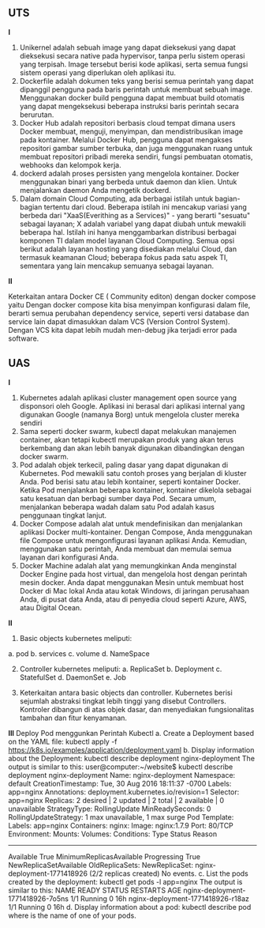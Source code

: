 ## UTS

**I**

1.	Unikernel adalah sebuah image yang dapat dieksekusi yang dapat dieksekusi secara native pada hypervisor, tanpa perlu sistem operasi yang terpisah. Image tersebut berisi kode aplikasi, serta semua fungsi sistem operasi yang diperlukan oleh aplikasi itu.
2.	Dockerfile adalah dokumen teks yang berisi semua perintah yang dapat dipanggil pengguna pada baris perintah untuk membuat sebuah image. Menggunakan docker build pengguna dapat membuat build otomatis yang  dapat mengeksekusi beberapa instruksi baris perintah secara berurutan.
3.	Docker Hub adalah repositori berbasis cloud tempat dimana users Docker membuat, menguji, menyimpan, dan mendistribusikan image pada kontainer. Melalui Docker Hub, pengguna dapat mengakses repositori gambar sumber terbuka, dan juga menggunakan ruang untuk membuat repositori pribadi mereka sendiri, fungsi pembuatan otomatis, webhooks dan kelompok kerja.
4.	dockerd adalah proses persisten yang mengelola kontainer. Docker menggunakan binari yang berbeda untuk daemon dan klien. Untuk menjalankan daemon Anda mengetik dockerd.
5.	Dalam domain Cloud Computing, ada berbagai istilah untuk bagian-bagian tertentu dari cloud. Beberapa istilah ini mencakup variasi yang berbeda dari "XaaS(Everithing as a Services)" - yang berarti "sesuatu" sebagai layanan; X adalah variabel yang dapat diubah untuk mewakili beberapa hal. Istilah ini hanya menggambarkan distribusi berbagai komponen TI dalam model layanan Cloud Computing. Semua opsi berikut adalah layanan hosting yang disediakan melalui Cloud, dan termasuk keamanan Cloud; beberapa fokus pada satu aspek TI, sementara yang lain mencakup semuanya sebagai layanan.


**II**

Keterkaitan antara  Docker CE ( Community editon) dengan docker compose yaitu Dengan docker compose kita bisa menyimpan konfigurasi dalam file, berarti semua perubahan dependency service, seperti versi database dan service lain dapat dimasukkan dalam VCS (Version Control System). Dengan VCS kita dapat lebih mudah men-debug jika terjadi error pada software.



## UAS

**I**

1.	Kubernetes adalah aplikasi cluster management open source yang disponsori oleh Google. Aplikasi ini berasal dari aplikasi internal yang digunakan Google (namanya Borg) untuk mengelola cluster mereka sendiri
2.	Sama seperti docker swarm, kubectl dapat melakukan manajemen container, akan tetapi kubectl merupakan produk yang akan terus berkembang dan akan lebih banyak digunakan dibandingkan dengan docker swarm. 
3.	Pod adalah objek terkecil, paling dasar yang dapat digunakan di Kubernetes. Pod mewakili satu contoh proses yang berjalan di kluster Anda. Pod berisi satu atau lebih kontainer, seperti kontainer Docker. Ketika Pod menjalankan beberapa kontainer, kontainer dikelola sebagai satu kesatuan dan berbagi sumber daya Pod. Secara umum, menjalankan beberapa wadah dalam satu Pod adalah kasus penggunaan tingkat lanjut.
4.	Docker Compose adalah alat untuk mendefinisikan dan menjalankan aplikasi Docker multi-kontainer. Dengan Compose, Anda menggunakan file Compose untuk mengonfigurasi layanan aplikasi Anda. Kemudian, menggunakan satu perintah, Anda membuat dan memulai semua layanan dari konfigurasi Anda.
5.	Docker Machine adalah alat yang memungkinkan Anda menginstal Docker Engine pada host virtual, dan mengelola host dengan perintah mesin docker. Anda dapat menggunakan Mesin untuk membuat host Docker di Mac lokal Anda atau kotak Windows, di jaringan perusahaan Anda, di pusat data Anda, atau di penyedia cloud seperti Azure, AWS, atau Digital Ocean.


**II**

1.	Basic objects kubernetes meliputi:

a. pod
b. services
c. volume
d. NameSpace

2.	Controller kubernetes meliputi:
a. ReplicaSet
b. Deployment
c. StatefulSet
d. DaemonSet
e. Job

3.	Keterkaitan antara basic objects dan controller. Kubernetes berisi sejumlah abstraksi tingkat lebih tinggi yang disebut Controllers. Kontroler dibangun di atas objek dasar, dan menyediakan fungsionalitas tambahan dan fitur kenyamanan.


**III**
Deploy Pod menggunkan Perintah Kubectl
a.	Create a Deployment based on the YAML file:
kubectl apply -f https://k8s.io/examples/application/deployment.yaml
b.	Display information about the Deployment:
kubectl describe deployment nginx-deployment
The output is similar to this:
user@computer:~/website$ kubectl describe deployment nginx-deployment
Name:     nginx-deployment
Namespace:    default
CreationTimestamp:  Tue, 30 Aug 2016 18:11:37 -0700
Labels:     app=nginx
Annotations:    deployment.kubernetes.io/revision=1
Selector:   app=nginx
Replicas:   2 desired | 2 updated | 2 total | 2 available | 0 unavailable
StrategyType:   RollingUpdate
MinReadySeconds:  0
RollingUpdateStrategy:  1 max unavailable, 1 max surge
Pod Template:
  Labels:       app=nginx
  Containers:
   nginx:
    Image:              nginx:1.7.9
    Port:               80/TCP
    Environment:        <none>
    Mounts:             <none>
  Volumes:              <none>
Conditions:
  Type          Status  Reason
  ----          ------  ------
  Available     True    MinimumReplicasAvailable
  Progressing   True    NewReplicaSetAvailable
OldReplicaSets:   <none>
NewReplicaSet:    nginx-deployment-1771418926 (2/2 replicas created)
No events.
c.	List the pods created by the deployment:
kubectl get pods -l app=nginx
The output is similar to this:
NAME                                READY     STATUS    RESTARTS   AGE
nginx-deployment-1771418926-7o5ns   1/1       Running   0          16h
nginx-deployment-1771418926-r18az   1/1       Running   0          16h
d.	Display information about a pod:
kubectl describe pod <pod-name>
where <pod-name> is the name of one of your pods.
